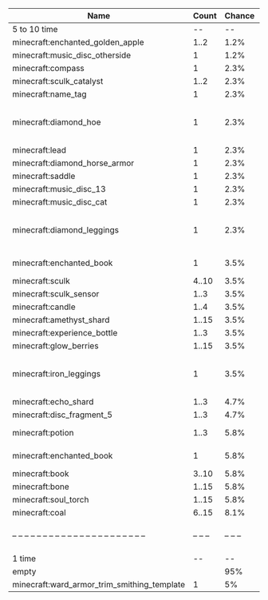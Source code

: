 | Name                                        | Count | Chance | Weight | Comment                                        |
| ------------------------------------------- | ----- | ------ | ------ | ---------------------------------------------- |
| 5 to 10 time                                |    -- |     -- |     -- |                                                |
| minecraft:enchanted_golden_apple            |  1..2 |   1.2% |   1/86 |                                                |
| minecraft:music_disc_otherside              |     1 |   1.2% |   1/86 |                                                |
| minecraft:compass                           |     1 |   2.3% |   2/86 |                                                |
| minecraft:sculk_catalyst                    |  1..2 |   2.3% |   2/86 |                                                |
| minecraft:name_tag                          |     1 |   2.3% |   2/86 |                                                |
| minecraft:diamond_hoe                       |     1 |   2.3% |   2/86 | enchantments: {levels: 30..50, treasure: true} |
| minecraft:lead                              |     1 |   2.3% |   2/86 |                                                |
| minecraft:diamond_horse_armor               |     1 |   2.3% |   2/86 |                                                |
| minecraft:saddle                            |     1 |   2.3% |   2/86 |                                                |
| minecraft:music_disc_13                     |     1 |   2.3% |   2/86 |                                                |
| minecraft:music_disc_cat                    |     1 |   2.3% |   2/86 |                                                |
| minecraft:diamond_leggings                  |     1 |   2.3% |   2/86 | enchantments: {levels: 30..50, treasure: true} |
| minecraft:enchanted_book                    |     1 |   3.5% |   3/86 | enchantments: swift_sneak                      |
| minecraft:sculk                             | 4..10 |   3.5% |   3/86 |                                                |
| minecraft:sculk_sensor                      |  1..3 |   3.5% |   3/86 |                                                |
| minecraft:candle                            |  1..4 |   3.5% |   3/86 |                                                |
| minecraft:amethyst_shard                    | 1..15 |   3.5% |   3/86 |                                                |
| minecraft:experience_bottle                 |  1..3 |   3.5% |   3/86 |                                                |
| minecraft:glow_berries                      | 1..15 |   3.5% |   3/86 |                                                |
| minecraft:iron_leggings                     |     1 |   3.5% |   3/86 | enchantments: {levels: 20..39, treasure: true} |
| minecraft:echo_shard                        |  1..3 |   4.7% |   4/86 |                                                |
| minecraft:disc_fragment_5                   |  1..3 |   4.7% |   4/86 |                                                |
| minecraft:potion                            |  1..3 |   5.8% |   5/86 | regeneration (strong)                          |
| minecraft:enchanted_book                    |     1 |   5.8% |   5/86 | enchantments: *                                |
| minecraft:book                              | 3..10 |   5.8% |   5/86 |                                                |
| minecraft:bone                              | 1..15 |   5.8% |   5/86 |                                                |
| minecraft:soul_torch                        | 1..15 |   5.8% |   5/86 |                                                |
| minecraft:coal                              | 6..15 |   8.1% |   7/86 |                                                |
| – – – – – – – – – – – – – – – – – – – – – – | – – – | – – –  | – – –  | – – – – – – – – – – – – – – – – – – – – – – –  |
| 1 time                                      |    -- |     -- |     -- |                                                |
| empty                                       |       |    95% |  19/20 |                                                |
| minecraft:ward_armor_trim_smithing_template |     1 |     5% |   1/20 |                                                |